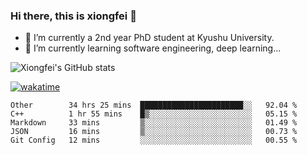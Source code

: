 ### Hi there, this is xiongfei 👋


- 🔭 I’m currently a 2nd year PhD student at Kyushu University.
- 🌱 I’m currently learning software engineering, deep learning...

<!--
**Toma62299781/Toma62299781** is a ✨ _special_ ✨ repository because its `README.md` (this file) appears on your GitHub profile.
Here are some ideas to get you started:
-->

![Xiongfei's GitHub stats](https://github-readme-stats.vercel.app/api?username=Toma62299781)


[![wakatime](https://wakatime.com/badge/user/9e8d5516-d162-43e7-9563-87295d455a71.svg)](https://wakatime.com/@9e8d5516-d162-43e7-9563-87295d455a71)

<!--START_SECTION:waka-->
```text
Other        34 hrs 25 mins  ███████████████████████░░   92.04 % 
C++          1 hr 55 mins    █▒░░░░░░░░░░░░░░░░░░░░░░░   05.15 % 
Markdown     33 mins         ▒░░░░░░░░░░░░░░░░░░░░░░░░   01.49 % 
JSON         16 mins         ▒░░░░░░░░░░░░░░░░░░░░░░░░   00.73 % 
Git Config   12 mins         ░░░░░░░░░░░░░░░░░░░░░░░░░   00.55 % 
```
<!--END_SECTION:waka-->

